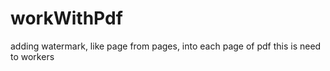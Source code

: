 # workWithPdf
adding watermark, like page from pages, into each page of pdf
this is need to workers
